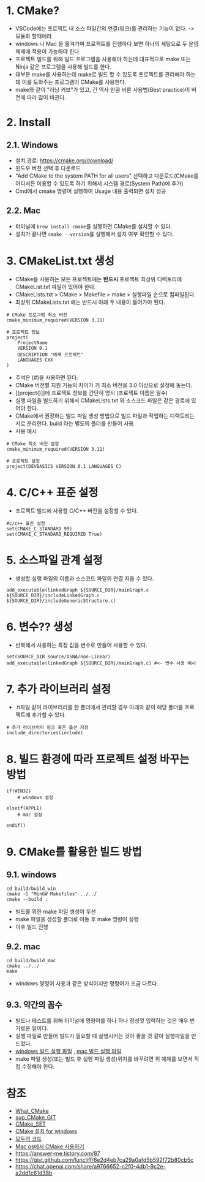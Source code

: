 # 1. CMake?
- VSCode에는 프로젝트 내 소스 파일간의 연결(링크)를 관리하는 기능이 없다. -> 모듈화 할때에러
- windows 나 Mac 을 옮겨가며 프로젝트를 진행하다 보면 하나의 세팅으로 두 운영체제에 적용이 가능해야 한다.
- 프로젝트 빌드를 위해 빌드 프로그램을 사용해야 하는데 대표적으로 make 또는 Ninja 같은 프로그램을 사용해 빌드를 한다.
- 대부분 make를 사용하는데 make로 빌드 할 수 있도록 프로젝트를 관리해야 하는데 이를 도와주는 프로그램이 CMake를 사용한다.
- make와 같이 "러닝 커브"가 있고, 긴 역사 만큼 바른 사용법(Best practice)이 버전에 따라 많이 바뀐다.

# 2. Install
## 2.1. Windows
- 설치 경로: https://cmake.org/download/
- 윈도우 버전 선택 후 다운로드
- "Add CMake to the system PATH for all users" 선택하고 다운로드(CMake를 어디서든 이용할 수 있도록 하기 위해서 시스템 경로(System Path)에 추가)
- Cmd에서 cmake 명령어 실행하여 Usage 내용 출력되면 설치 성공
## 2.2. Mac
- 터미널에 ```brew install cmake```를 실행하면 CMake를 설치할 수 있다.
- 설치가 끝나면 ```cmake --version```를 실행해서 설치 여부 확인할 수 있다.

# 3. CMakeList.txt 생성
- CMake를 사용하는 모든 프로젝트에는 **반드시** 프로젝트 최상위 디렉토리에 CMakeList.txt 파일이 있어야 한다.
- CMakeLists.txt > CMake > Makefile > make > 실행파일 순으로 컴파일된다.
- 최상위 CMakeLists.txt 에는 반드시 아래 두 내용이 들어가야 된다.
```
# CMake 프로그램 최소 버전
cmake_minimum_required(VERSION 3.11)

# 프로젝트 정보
project(
	ProjectName
	VERSION 0.1
	DESCRIPTION "예제 프로젝트"
	LANGUAGES CXX
)
```
- 주석은 (#)을 사용하면 된다.
- CMake 버전별 지원 기능의 차이가 커 최소 버전을 3.0 이상으로 설정해 놓는다.
- [[project()]]에 프로젝트 정보를 간단히 명시 (프로젝트 이름은 필수)
- 실행 파일을 빌드하기 위해서 CMakeLists.txt 와 소스코드 파일은 같은 경로에 있어야 한다.
- CMake에서 권장하는 빌드 파일 생성 방법으로 빌드 파일과 작업하는 디렉토리는 서로 분리한다.
  build 라는 별도의 폴더를 만들어 사용
- 사용 예시
```
# CMake 최소 버전 설정
cmake_minimum_required(VERSION 3.11)

# 프로젝트 설정
project(DEVBASICS VERSION 0.1 LANGUAGES C)
```

# 4. C/C++ 표준 설정
- 프로젝트 빌드에 사용할 C/C++ 버전을 설정할 수 있다.
```
#c/c++ 표준 설정
set(CMAKE_C_STANDARD 99)
set(CMAKE_C_STANDARD_REQUIRED True)
```

# 5. 소스파일 관계 설정
- 생성할 실행 파일의 이름과 소스코드 파일의 연결 지을 수 있다.
```
add_executable(linkedGraph ${SOURCE_DIR}/mainGraph.c ${SOURCE_DIR}/includeLinkedGraph.c ${SOURCE_DIR}/includeGenericStructure.c)
```

# 6. 변수?? 생성
- 반복해서 사용하는 특정 값을 변수로 만들어 사용할 수 있다.
```
set(SOURCE_DIR source/DSNA/non-Linear)
add_executable(linkedGraph ${SOURCE_DIR}/mainGraph.c) #<- 변수 사용 예시
```

# 7. 추가 라이브러리 설정
- .h파일 같이 라이브러리를 한 폴더에서 관리할 경우 아래와 같이 해당 폴더를 프로젝트에 추가할 수 있다.
```
# 추가 라이브러리 링크 혹은 옵션 지정
include_directories(include)
```

# 8. 빌드 환경에 따라 프로젝트 설정 바꾸는 방법
```
if(WIN32)
    # windows 설정

elseif(APPLE)
    # mac 설정

endif()
```

# 9. CMake를 활용한 빌드 방법
## 9.1. windows
```
cd build/build_win
cmake -G "MinGW Makefiles" ../../
cmake --build .
```
- 빌드를 위한 make 파일 생성이 우선
- make 파일을 생성할 폴더로 이동 후 make 명령어 실행
- 이후 빌드 진행

## 9.2. mac
```
cd build/build_mac
cmake ../../
make
```
- windows 명령어 사용과 같은 방식이지만 명령어가 조금 다르다.

## 9.3. 약간의 꼼수
- 빌드나 테스트를 위해 터미널에 명령어를 하나 하나 정성껏 입력하는 것은 매우 번거로운 일이다.
- 실행 파일로 만들어 빌드가 필요할 때 실행시키는 것이 좋을 것 같아 실행파일을 만드었다.
- [windows 빌드 실행 파일](DevBasics/build_win.bat) , [mac 빌드 실행 파일](DevBasics/build_mac.sh)
- make 파일 생성(또는 빌드 후 실행 파일 생성)위치를 바꾸려면 위 예제를 보면서 직접 수정해야 한다.


# 참조
- [What_CMake](https://growing-dev101.tistory.com/entry/%EA%B0%9C%EB%B0%9C%ED%99%98%EA%B2%BD-CMake)
- [sup_CMake_GIT](https://gist.github.com/luncliff/6e2d4eb7ca29a0afd5b592f72b80cb5c?permalink_comment_id=2831356)
- [CMake_SET](https://growingdev.blog/entry/%EA%B0%9C%EB%B0%9C-%ED%99%98%EA%B2%BD-CMake-%EA%B8%B0%EB%B3%B8-%EC%84%A4%EC%A0%95-%EB%94%B0%EB%9D%BC%ED%95%98%EA%B8%B0-feat-VS-Code)
- [CMake 설치 for windows](https://ndb796.tistory.com/365)
- [모두의 코드](https://modoocode.com/332)
- [Mac os에서 CMake 사용하기](https://popcorn16.tistory.com/31)
- https://answer-me.tistory.com/87
- https://gist.github.com/luncliff/6e2d4eb7ca29a0afd5b592f72b80cb5c
- https://chat.openai.com/share/a9766652-c2f0-4db1-9c2e-a2dd1c61d38b
